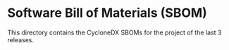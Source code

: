 # Software Bill of Materials (SBOM)

This directory contains the CycloneDX SBOMs for the project of the last 3 releases.
